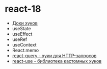 # react-18

- [Доки хуков](https://ru.reactjs.org/docs/hooks-intro.html)
- useState
- useEffect
- useRef
- useContext
- React.memo
- [react-query - хуки для HTTP-запросов](https://github.com/tannerlinsley/react-query)
- [react-use - библиотека кастомных хуков](https://github.com/streamich/react-use)
